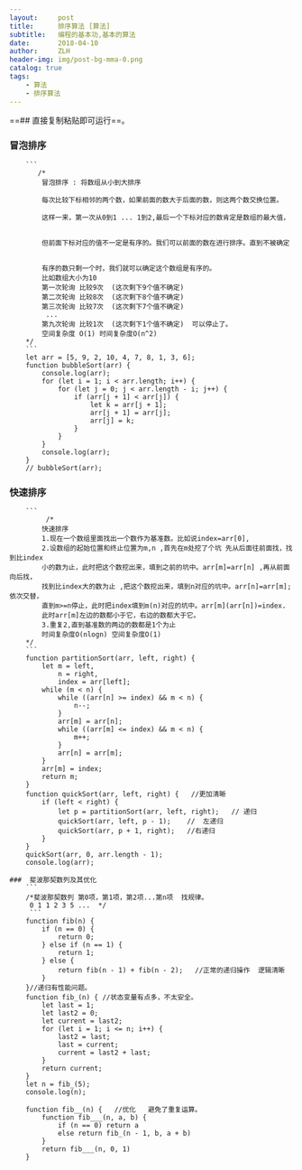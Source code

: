 ```yaml
---
layout:     post
title:      排序算法 [算法]
subtitle:   编程的基本功,基本的算法
date:       2018-04-10
author:     ZLH
header-img: img/post-bg-mma-0.png
catalog: true
tags:
    - 算法
    - 排序算法
---
```

==## 直接复制粘贴即可运行==。
               
  ###  冒泡排序
        ```
           /*
            冒泡排序 : 将数组从小到大排序
            
            每次比较下标相邻的两个数，如果前面的数大于后面的数，则这两个数交换位置。
            
            这样一来，第一次从0到1 ... 1到2,最后一个下标对应的数肯定是数组的最大值，
            
            
            但前面下标对应的值不一定是有序的。我们可以前面的数在进行排序。直到不被确定
            
            
            有序的数只剩一个时，我们就可以确定这个数组是有序的。 
            比如数组大小为10
            第一次轮询 比较9次  (这次剩下9个值不确定)
            第二次轮询 比较8次  (这次剩下8个值不确定)
            第三次轮询 比较7次  (这次剩下7个值不确定)
             ...
            第九次轮询 比较1次  (这次剩下1个值不确定)  可以停止了。  
            空间复杂度 O(1) 时间复杂度O(n^2)                     
        */
        ```
        let arr = [5, 9, 2, 10, 4, 7, 8, 1, 3, 6];
        function bubbleSort(arr) {
            console.log(arr);
            for (let i = 1; i < arr.length; i++) {
                for (let j = 0; j < arr.length - i; j++) {
                    if (arr[j + 1] < arr[j]) {
                        let k = arr[j + 1];
                        arr[j + 1] = arr[j];
                        arr[j] = k;
                    }
                }
            }
            console.log(arr);
        }
        // bubbleSort(arr);     
        
   ### 快速排序
        ```
             /*
            快速排序 
            1.现在一个数组里面找出一个数作为基准数。比如说index=arr[0],
            2.设数组的起始位置和终止位置为m,n ,首先在m处挖了个坑 先从后面往前面找，找到比index
            小的数为止，此时把这个数挖出来，填到之前的坑中。arr[m]=arr[n] ,再从前面向后找，
            找到比index大的数为止 ,把这个数挖出来，填到n对应的坑中。arr[n]=arr[m];依次交替，
            直到m>=n停止，此时把index填到m(n)对应的坑中。arr[m](arr[n])=index.
            此时arr[m]左边的数都小于它，右边的数都大于它。
            3.重复2,直到基准数的两边的数都是1个为止
            时间复杂度O(nlogn) 空间复杂度O(1)
        */
        ```
        function partitionSort(arr, left, right) {
            let m = left,
                n = right,
                index = arr[left];
            while (m < n) {
                while ((arr[n] >= index) && m < n) {
                    n--;
                }
                arr[m] = arr[n];
                while ((arr[m] <= index) && m < n) {
                    m++;
                }
                arr[n] = arr[m];
            }
            arr[m] = index;
            return m;
        }
        function quickSort(arr, left, right) {   //更加清晰
            if (left < right) {
                let p = partitionSort(arr, left, right);   // 递归
                quickSort(arr, left, p - 1);    //  左递归
                quickSort(arr, p + 1, right);   //右递归
            }
        }
        quickSort(arr, 0, arr.length - 1);
        console.log(arr);
        
    ###  斐波那契数列及其优化
        ```
        /*斐波那契数列 第0项，第1项，第2项...第n项  找规律。
         0 1 1 2 3 5 ...  */
         ```
        function fib(n) {
            if (n == 0) {
                return 0;
            } else if (n == 1) {
                return 1;
            } else {
                return fib(n - 1) + fib(n - 2);   //正常的递归操作  逻辑清晰
            }
        }//递归有性能问题。
        function fib_(n) { //状态变量有点多，不太安全。 
            let last = 1;
            let last2 = 0;
            let current = last2;
            for (let i = 1; i <= n; i++) {
                last2 = last;
                last = current;
                current = last2 + last;
            }
            return current;
        }
        let n = fib_(5);
        console.log(n);

        function fib__(n) {   //优化   避免了重复运算。
            function fib___(n, a, b) {
                if (n == 0) return a
                else return fib_(n - 1, b, a + b)
            }
            return fib___(n, 0, 1)
        }
